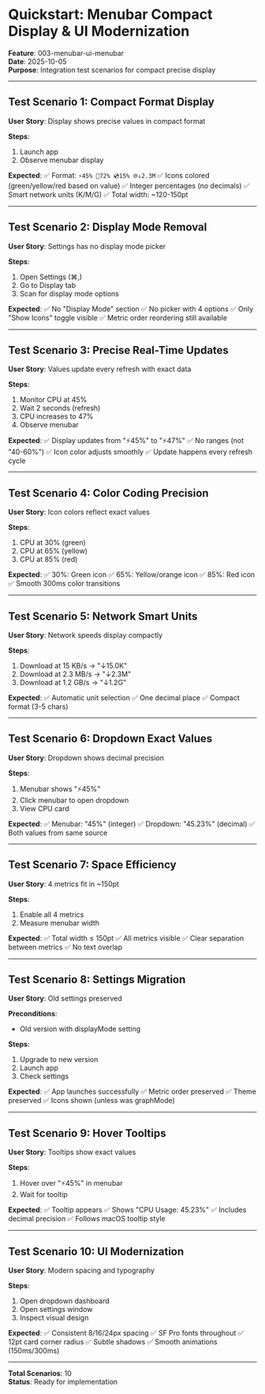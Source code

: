 # Quickstart: Menubar Compact Display & UI Modernization

**Feature**: 003-menubar-ui-menubar  
**Date**: 2025-10-05  
**Purpose**: Integration test scenarios for compact precise display

---

## Test Scenario 1: Compact Format Display

**User Story**: Display shows precise values in compact format

**Steps**:
1. Launch app
2. Observe menubar display

**Expected**:
✅ Format: `⚡45% 💾72% 💿15% 🌐↓2.3M`
✅ Icons colored (green/yellow/red based on value)
✅ Integer percentages (no decimals)
✅ Smart network units (K/M/G)
✅ Total width: ~120-150pt

---

## Test Scenario 2: Display Mode Removal

**User Story**: Settings has no display mode picker

**Steps**:
1. Open Settings (⌘,)
2. Go to Display tab
3. Scan for display mode options

**Expected**:
✅ No "Display Mode" section
✅ No picker with 4 options
✅ Only "Show Icons" toggle visible
✅ Metric order reordering still available

---

## Test Scenario 3: Precise Real-Time Updates

**User Story**: Values update every refresh with exact data

**Steps**:
1. Monitor CPU at 45%
2. Wait 2 seconds (refresh)
3. CPU increases to 47%
4. Observe menubar

**Expected**:
✅ Display updates from "⚡45%" to "⚡47%"
✅ No ranges (not "40-60%")
✅ Icon color adjusts smoothly
✅ Update happens every refresh cycle

---

## Test Scenario 4: Color Coding Precision

**User Story**: Icon colors reflect exact values

**Steps**:
1. CPU at 30% (green)
2. CPU at 65% (yellow)
3. CPU at 85% (red)

**Expected**:
✅ 30%: Green icon
✅ 65%: Yellow/orange icon
✅ 85%: Red icon
✅ Smooth 300ms color transitions

---

## Test Scenario 5: Network Smart Units

**User Story**: Network speeds display compactly

**Steps**:
1. Download at 15 KB/s → "↓15.0K"
2. Download at 2.3 MB/s → "↓2.3M"
3. Download at 1.2 GB/s → "↓1.2G"

**Expected**:
✅ Automatic unit selection
✅ One decimal place
✅ Compact format (3-5 chars)

---

## Test Scenario 6: Dropdown Exact Values

**User Story**: Dropdown shows decimal precision

**Steps**:
1. Menubar shows "⚡45%"
2. Click menubar to open dropdown
3. View CPU card

**Expected**:
✅ Menubar: "45%" (integer)
✅ Dropdown: "45.23%" (decimal)
✅ Both values from same source

---

## Test Scenario 7: Space Efficiency

**User Story**: 4 metrics fit in ~150pt

**Steps**:
1. Enable all 4 metrics
2. Measure menubar width

**Expected**:
✅ Total width ≤ 150pt
✅ All metrics visible
✅ Clear separation between metrics
✅ No text overlap

---

## Test Scenario 8: Settings Migration

**User Story**: Old settings preserved

**Preconditions**:
- Old version with displayMode setting

**Steps**:
1. Upgrade to new version
2. Launch app
3. Check settings

**Expected**:
✅ App launches successfully
✅ Metric order preserved
✅ Theme preserved
✅ Icons shown (unless was graphMode)

---

## Test Scenario 9: Hover Tooltips

**User Story**: Tooltips show exact values

**Steps**:
1. Hover over "⚡45%" in menubar
2. Wait for tooltip

**Expected**:
✅ Tooltip appears
✅ Shows "CPU Usage: 45.23%"
✅ Includes decimal precision
✅ Follows macOS tooltip style

---

## Test Scenario 10: UI Modernization

**User Story**: Modern spacing and typography

**Steps**:
1. Open dropdown dashboard
2. Open settings window
3. Inspect visual design

**Expected**:
✅ Consistent 8/16/24px spacing
✅ SF Pro fonts throughout
✅ 12pt card corner radius
✅ Subtle shadows
✅ Smooth animations (150ms/300ms)

---

**Total Scenarios**: 10  
**Status**: Ready for implementation

